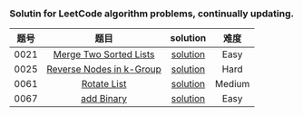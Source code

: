 ### Solutin for LeetCode algorithm problems, continually updating.

|题号|题目|solution|难度|
|:---:|:---:|:---:|:---:|
|0021|[Merge Two Sorted Lists](https://leetcode.com/problems/merge-two-sorted-lists/)|[solution](./0021_merge_two_sorted_lists/README.md)|Easy|
|0025|[Reverse Nodes in k-Group](https://leetcode.com/problems/reverse-nodes-in-k-group/)|[solution](./0025_reverse_nodes_in_k_group/README.md)|Hard|
|0061|[Rotate List](https://leetcode.com/problems/rotate-list/)|[solution](./0061_rotate_list/README.md)|Medium|
|0067|[add Binary](https://leetcode.com/problems/add-binary/)|[solution](./0067_add_binary/README.md)|Easy|
